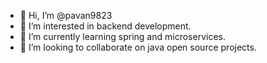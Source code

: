 - 👋 Hi, I’m @pavan9823
- 👀 I’m interested in backend development.
- 🌱 I’m currently learning spring and microservices.
- 💞️ I’m looking to collaborate on java open source projects.

<!---
pavan9823/pavan9823 is a ✨ special ✨ repository because its `README.md` (this file) appears on your GitHub profile.
You can click the Preview link to take a look at your changes.
--->
